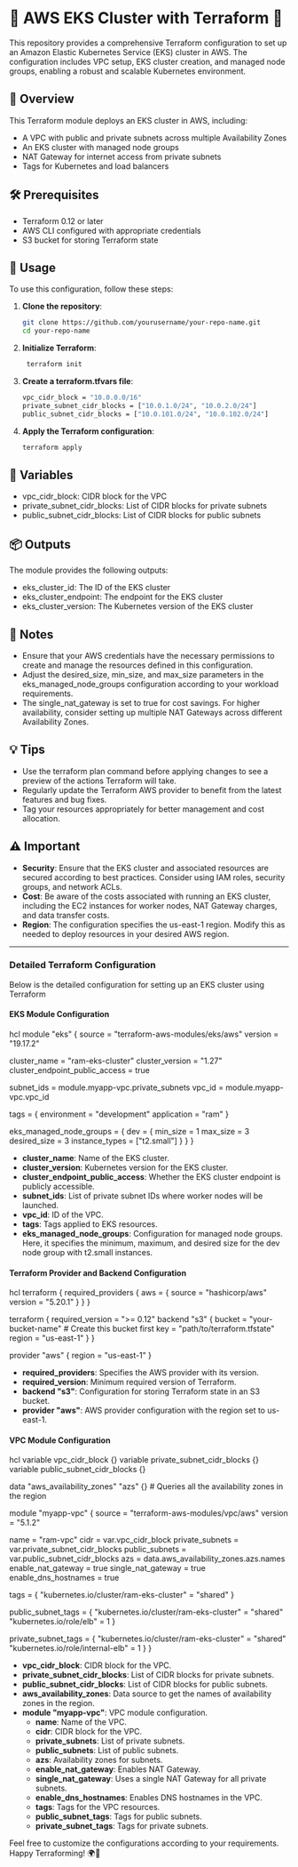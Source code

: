 
# 🌟 AWS EKS Cluster with Terraform 🌟

This repository provides a comprehensive Terraform configuration to set up an Amazon Elastic Kubernetes Service (EKS) cluster in AWS. The configuration includes VPC setup, EKS cluster creation, and managed node groups, enabling a robust and scalable Kubernetes environment.



## 🌟 Overview

This Terraform module deploys an EKS cluster in AWS, including:

- A VPC with public and private subnets across multiple Availability Zones
- An EKS cluster with managed node groups
- NAT Gateway for internet access from private subnets
- Tags for Kubernetes and load balancers

## 🛠️ Prerequisites

- Terraform 0.12 or later
- AWS CLI configured with appropriate credentials
- S3 bucket for storing Terraform state

## 🚀 Usage

To use this configuration, follow these steps:

1. **Clone the repository**:
   ``` sh 
   git clone https://github.com/yourusername/your-repo-name.git
   cd your-repo-name
   ```
  
   

2. **Initialize Terraform**:
   ``` sh 
    terraform init
   ```

3. **Create a terraform.tfvars file**:
   ``` sh
   vpc_cidr_block = "10.0.0.0/16"
   private_subnet_cidr_blocks = ["10.0.1.0/24", "10.0.2.0/24"]
   public_subnet_cidr_blocks = ["10.0.101.0/24", "10.0.102.0/24"]
   ```

4. **Apply the Terraform configuration**:
   ``` sh
   terraform apply
   ``` 

## 🔧 Variables

- vpc_cidr_block: CIDR block for the VPC
- private_subnet_cidr_blocks: List of CIDR blocks for private subnets
- public_subnet_cidr_blocks: List of CIDR blocks for public subnets

## 📦 Outputs

The module provides the following outputs:

- eks_cluster_id: The ID of the EKS cluster
- eks_cluster_endpoint: The endpoint for the EKS cluster
- eks_cluster_version: The Kubernetes version of the EKS cluster

## 📝 Notes

- Ensure that your AWS credentials have the necessary permissions to create and manage the resources defined in this configuration.
- Adjust the desired_size, min_size, and max_size parameters in the eks_managed_node_groups configuration according to your workload requirements.
- The single_nat_gateway is set to true for cost savings. For higher availability, consider setting up multiple NAT Gateways across different Availability Zones.

## 💡 Tips

- Use the terraform plan command before applying changes to see a preview of the actions Terraform will take.
- Regularly update the Terraform AWS provider to benefit from the latest features and bug fixes.
- Tag your resources appropriately for better management and cost allocation.

## ⚠️ Important

- **Security**: Ensure that the EKS cluster and associated resources are secured according to best practices. Consider using IAM roles, security groups, and network ACLs.
- **Cost**: Be aware of the costs associated with running an EKS cluster, including the EC2 instances for worker nodes, NAT Gateway charges, and data transfer costs.
- **Region**: The configuration specifies the us-east-1 region. Modify this as needed to deploy resources in your desired AWS region.

---

### Detailed Terraform Configuration

Below is the detailed configuration for setting up an EKS cluster using Terraform

#### EKS Module Configuration

hcl
module "eks" {
  source  = "terraform-aws-modules/eks/aws"
  version = "19.17.2"

  cluster_name                    = "ram-eks-cluster"
  cluster_version                 = "1.27"
  cluster_endpoint_public_access  = true

  subnet_ids = module.myapp-vpc.private_subnets
  vpc_id     = module.myapp-vpc.vpc_id

  tags = {
    environment = "development"
    application = "ram"
  }

  eks_managed_node_groups = {
    dev = {
      min_size     = 1
      max_size     = 3
      desired_size = 3
      instance_types = ["t2.small"]
    }
  }
}


- **cluster_name**: Name of the EKS cluster.
- **cluster_version**: Kubernetes version for the EKS cluster.
- **cluster_endpoint_public_access**: Whether the EKS cluster endpoint is publicly accessible.
- **subnet_ids**: List of private subnet IDs where worker nodes will be launched.
- **vpc_id**: ID of the VPC.
- **tags**: Tags applied to EKS resources.
- **eks_managed_node_groups**: Configuration for managed node groups. Here, it specifies the minimum, maximum, and desired size for the dev node group with t2.small instances.

#### Terraform Provider and Backend Configuration

hcl
terraform {
  required_providers {
    aws = {
      source  = "hashicorp/aws"
      version = "5.20.1"
    }
  }
}

terraform {
  required_version = ">= 0.12"
  backend "s3" {
    bucket = "your-bucket-name"  # Create this bucket first
    key    = "path/to/terraform.tfstate"
    region = "us-east-1"
  }
}

provider "aws" {
  region = "us-east-1"
}


- **required_providers**: Specifies the AWS provider with its version.
- **required_version**: Minimum required version of Terraform.
- **backend "s3"**: Configuration for storing Terraform state in an S3 bucket.
- **provider "aws"**: AWS provider configuration with the region set to us-east-1.

#### VPC Module Configuration

hcl
variable vpc_cidr_block {}
variable private_subnet_cidr_blocks {}
variable public_subnet_cidr_blocks {}

data "aws_availability_zones" "azs" {}  # Queries all the availability zones in the region

module "myapp-vpc" {
  source  = "terraform-aws-modules/vpc/aws"
  version = "5.1.2"

  name                 = "ram-vpc"
  cidr                 = var.vpc_cidr_block
  private_subnets      = var.private_subnet_cidr_blocks
  public_subnets       = var.public_subnet_cidr_blocks
  azs                  = data.aws_availability_zones.azs.names
  enable_nat_gateway   = true
  single_nat_gateway   = true
  enable_dns_hostnames = true

  tags = {
    "kubernetes.io/cluster/ram-eks-cluster" = "shared"
  }

  public_subnet_tags = {
    "kubernetes.io/cluster/ram-eks-cluster" = "shared"
    "kubernetes.io/role/elb"               = 1
  }

  private_subnet_tags = {
    "kubernetes.io/cluster/ram-eks-cluster" = "shared"
    "kubernetes.io/role/internal-elb"       = 1
  }
}


- **vpc_cidr_block**: CIDR block for the VPC.
- **private_subnet_cidr_blocks**: List of CIDR blocks for private subnets.
- **public_subnet_cidr_blocks**: List of CIDR blocks for public subnets.
- **aws_availability_zones**: Data source to get the names of availability zones in the region.
- **module "myapp-vpc"**: VPC module configuration.
  - **name**: Name of the VPC.
  - **cidr**: CIDR block for the VPC.
  - **private_subnets**: List of private subnets.
  - **public_subnets**: List of public subnets.
  - **azs**: Availability zones for subnets.
  - **enable_nat_gateway**: Enables NAT Gateway.
  - **single_nat_gateway**: Uses a single NAT Gateway for all private subnets.
  - **enable_dns_hostnames**: Enables DNS hostnames in the VPC.
  - **tags**: Tags for the VPC resources.
  - **public_subnet_tags**: Tags for public subnets.
  - **private_subnet_tags**: Tags for private subnets.

Feel free to customize the configurations according to your requirements. Happy Terraforming! 🌍🚀
